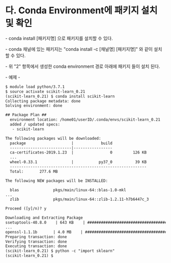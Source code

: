 # 다. Conda Environment에 패키지 설치 및 확인



\- conda install \[패키지명] 으로 패키지를 설치할 수 있다.

\- conda 채널에 있는 패키지는 "conda install -c \[채널명] \[패키지명]" 와 같이 설치 할 수 있다.

\- 위 "2" 항목에서 생성한 conda environment 경로 아래에 패키지 들이 설치 된다.

&#x20;

&#x20;\- 예제 -

```html
$ module load python/3.7.1
$ source activate scikit-learn_0.21
(scikit-learn_0.21) $ conda install scikit-learn
Collecting package metadata: done
Solving environment: done

## Package Plan ##
  environment location: /home01/userID/.conda/envs/scikit-learn_0.21  
  added / updated specs:   
   - scikit-learn

The following packages will be downloaded:    
  package                    |            build    
  ---------------------------|-----------------    
  ca-certificates-2019.1.23  |                0         126 KB    
  ...      
  wheel-0.33.1               |           py37_0          39 KB    
  ------------------------------------------------------------                                           
  Total:       277.6 MB

The following NEW packages will be INSTALLED:  

  blas               pkgs/main/linux-64::blas-1.0-mkl 
...   
  zlib               pkgs/main/linux-64::zlib-1.2.11-h7b6447c_3

Proceed ([y]/n)? y

Downloading and Extracting Package
ssetuptools-40.8.0    | 643 KB    | ##################################### | 100% 
...
openssl-1.1.1b       | 4.0 MB    | ##################################### | 100% 
Preparing transaction: done
Verifying transaction: done
Executing transaction: done
(scikit-learn_0.21) $ python -c "import sklearn"
(scikit-learn_0.21) $
```
